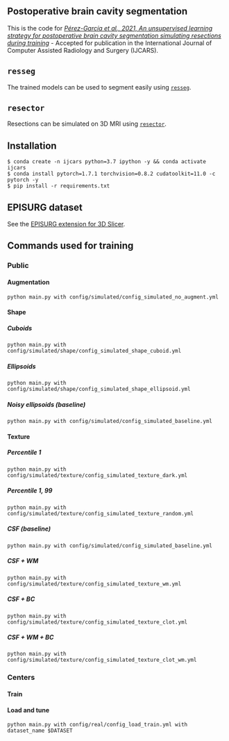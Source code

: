 ## Postoperative brain cavity segmentation

This is the code for [*Pérez-García et al., 2021, An unsupervised learning strategy for postoperative
brain cavity segmentation simulating resections
during training*](https://arxiv.org/abs/2105.11239) - Accepted for publication in the International Journal of Computer Assisted Radiology and Surgery (IJCARS).

## `resseg`

The trained models can be used to segment easily using [`resseg`](https://github.com/fepegar/resseg).

## `resector`

Resections can be simulated on 3D MRI using [`resector`](https://github.com/fepegar/resector).

## Installation

```shell
$ conda create -n ijcars python=3.7 ipython -y && conda activate ijcars
$ conda install pytorch=1.7.1 torchvision=0.8.2 cudatoolkit=11.0 -c pytorch -y
$ pip install -r requirements.txt
```

## EPISURG dataset

See the [EPISURG extension for 3D Slicer](https://github.com/fepegar/SlicerEPISURG).

## Commands used for training

### Public

#### Augmentation

```
python main.py with config/simulated/config_simulated_no_augment.yml
```

#### Shape

##### Cuboids

```
python main.py with config/simulated/shape/config_simulated_shape_cuboid.yml
```

##### Ellipsoids

```
python main.py with config/simulated/shape/config_simulated_shape_ellipsoid.yml
```

##### Noisy ellipsoids (baseline)

```
python main.py with config/simulated/config_simulated_baseline.yml
```

#### Texture

##### Percentile 1

```
python main.py with config/simulated/texture/config_simulated_texture_dark.yml
```

##### Percentile 1, 99

```
python main.py with config/simulated/texture/config_simulated_texture_random.yml
```

##### CSF (baseline)

```
python main.py with config/simulated/config_simulated_baseline.yml
```

##### CSF + WM

```
python main.py with config/simulated/texture/config_simulated_texture_wm.yml
```

##### CSF + BC

```
python main.py with config/simulated/texture/config_simulated_texture_clot.yml
```

##### CSF + WM + BC

```
python main.py with config/simulated/texture/config_simulated_texture_clot_wm.yml
```

### Centers

#### Train

#### Load and tune

```
python main.py with config/real/config_load_train.yml with dataset_name $DATASET
```
